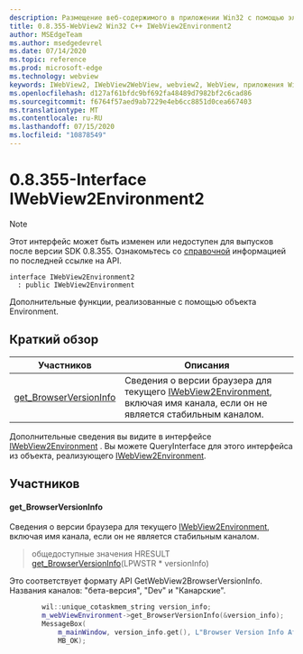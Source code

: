 ```yaml
---
description: Размещение веб-содержимого в приложении Win32 с помощью элемента управления Microsoft Edge WebView2
title: 0.8.355-WebView2 Win32 C++ IWebView2Environment2
author: MSEdgeTeam
ms.author: msedgedevrel
ms.date: 07/14/2020
ms.topic: reference
ms.prod: microsoft-edge
ms.technology: webview
keywords: IWebView2, IWebView2WebView, webview2, WebView, приложения Win32, Win32, EDGE
ms.openlocfilehash: d127af61bfdc9bf692fa48489d7982bf2c6cad86
ms.sourcegitcommit: f6764f57aed9ab7229e4eb6cc8851d0cea667403
ms.translationtype: MT
ms.contentlocale: ru-RU
ms.lasthandoff: 07/15/2020
ms.locfileid: "10878549"
---
```

# 0.8.355-Interface IWebView2Environment2 

> [!NOTE]
> Этот интерфейс может быть изменен или недоступен для выпусков после версии SDK 0.8.355. Ознакомьтесь со [справочной](../../../webview2-api-reference.md) информацией по последней ссылке на API.

```
interface IWebView2Environment2
  : public IWebView2Environment
```

Дополнительные функции, реализованные с помощью объекта Environment.

## Краткий обзор

 Участников                        | Описания
--------------------------------|---------------------------------------------
[get_BrowserVersionInfo](#get_browserversioninfo) | Сведения о версии браузера для текущего [IWebView2Environment](IWebView2Environment.md), включая имя канала, если он не является стабильным каналом.

Дополнительные сведения вы видите в интерфейсе [IWebView2Environment](IWebView2Environment.md) . Вы можете QueryInterface для этого интерфейса из объекта, реализующего [IWebView2Environment](IWebView2Environment.md).

## Участников

#### get_BrowserVersionInfo 

Сведения о версии браузера для текущего [IWebView2Environment](IWebView2Environment.md), включая имя канала, если он не является стабильным каналом.

> общедоступные значения HRESULT [get_BrowserVersionInfo](#get_browserversioninfo)(LPWSTR * versionInfo)

Это соответствует формату API GetWebView2BrowserVersionInfo. Названия каналов: "бета-версия", "Dev" и "Канарские".

```cpp
        wil::unique_cotaskmem_string version_info;
        m_webViewEnvironment->get_BrowserVersionInfo(&version_info);
        MessageBox(
            m_mainWindow, version_info.get(), L"Browser Version Info After WebView Creation",
            MB_OK);
```

